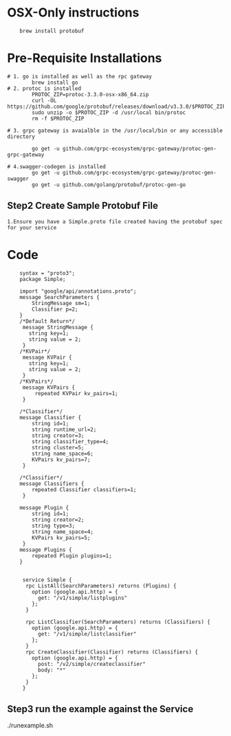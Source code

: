 # OSX-Only instructions
        brew install protobuf
# Pre-Requisite Installations 
    # 1. go is installed as well as the rpc gateway
            brew install go
    # 2. protoc is installed
            PROTOC_ZIP=protoc-3.3.0-osx-x86_64.zip
            curl -OL https://github.com/google/protobuf/releases/download/v3.3.0/$PROTOC_ZIP
            sudo unzip -o $PROTOC_ZIP -d /usr/local bin/protoc
            rm -f $PROTOC_ZIP

    # 3. grpc gateway is avaialble in the /usr/local/bin or any accessible directory

            go get -u github.com/grpc-ecosystem/grpc-gateway/protoc-gen-grpc-gateway

    # 4.swagger-codegen is installed
            go get -u github.com/grpc-ecosystem/grpc-gateway/protoc-gen-swagger
            go get -u github.com/golang/protobuf/protoc-gen-go


## Step2 Create Sample Protobuf File

    1.Ensure you have a Simple.proto file created having the protobuf spec for your service
# Code 

        syntax = "proto3";
        package Simple;
        
        import "google/api/annotations.proto";
        message SearchParameters {
            StringMessage sm=1;
            Classifier p=2;
        }
        /*Default Return*/
         message StringMessage {
           string key=1;
           string value = 2;
         }
        /*KVPair*/
         message KVPair {
           string key=1;
           string value = 2;
         }
        /*KVPairs*/
         message KVPairs {
             repeated KVPair kv_pairs=1;
         }
        
        /*Classifier*/
        message Classifier {
            string id=1;
            string runtime_url=2;
            string creator=3;
            string classifier_type=4;
            string cluster=5;
            string name_space=6;
            KVPairs kv_pairs=7;
         }
        
        /*Classifier*/
        message Classifiers {
            repeated Classifier classifiers=1;
         }
        
        message Plugin {
            string id=1;
            string creator=2;
            string type=3;
            string name_space=4;
            KVPairs kv_pairs=5;
         }
        message Plugins {
            repeated Plugin plugins=1;
        }
        
        
         service Simple {
          rpc ListAll(SearchParameters) returns (Plugins) {
            option (google.api.http) = {
              get: "/v1/simple/listplugins"
            };
          }
        
          rpc ListClassifier(SearchParameters) returns (Classifiers) {
            option (google.api.http) = {
              get: "/v1/simple/listclassifier"
            };
          }
          rpc CreateClassifier(Classifier) returns (Classifiers) {
            option (google.api.http) = {
              post: "/v2/simple/createclassifier"
              body: "*"
            };
          }
         }

## Step3 run the example against the Service
./runexample.sh